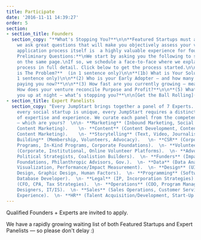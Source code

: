 ```yaml
---
title: Participate
date: '2016-11-11 14:39:27'
order: 5
section:
- section_title: Founders
  section_copy: "**What's Stopping You?**\n\n**Featured Startups must apply: because
    we ask great questions that will make you objectively assess your venture, the
    application process itself is  a highly valuable experience for founders.**\n\n**5
    Preliminary Questions:**\nWe start by asking you the following to see if we''re
    on the same page.\nIf so, we schedule a face-to-face where we explain the complete
    process in full detail. Click below to get the process started.\n\n**(1a) What
    is The Problem?**  (in 1 sentence only)\n\n**(1b) What is Your Solution?**  (in
    1 sentence only)\n\n**(2) Who is your Early Adopter — and how many of them are
    paying you now?**\n\n**(3) How fast are you currently growing — measured how?**\n\n**(4)
    How does your venture reconcile Purpose and Profit?**\n\n**(5) What’s keeping
    you up at night — what’s stopping you?**\n\n[Get the Ball Rolling](mailto:info@socialrocketfactory.com)  \nWe'll be in touch within 24hrs.\n\n"
- section_title: Expert Panelists
  section_copy: "Every JumpStart brings together a panel of 7 Experts.  \nBecause
    every social startup is unique, every JumpStart requires a distinct combination
    of expertise and experience. We curate each panel from the competencies below
    — which are yours?  \n\n- **Marketing** (Inbound Marketing, Social Marketing,
    Content Marketing).    \n- **Content** (Content Development, Content Management,
    Content Marketing).    \n- **Storytelling** (Text, Video, Journalism).   \n- **Community
    Building** (Membership, Volunteers, Advocacy).   \n- **CSR** (Corporate Volunteer
    Programs, In-Kind Programs, Corporate Foundations).  \n- **Volunteer Experience**
    (Corporate, Institutional, Online Volunteer Platforms).  \n- **Advocacy** (Lobbyists,
    Political Strategists, Coalistion Builders).  \n- **Funders** (Impact Investors,
    Foundations, Philanthropic Advisors, Gov.).  \n- **Data** (Data Analytics, Data
    Visualization, Performance/Impact Measurement).  \n- **Design** (UI/UX, Product
    Design, Graphic Design, Human Factors).  \n- **Programming** (Software Developer,
    Database Developer).  \n- **Legal** (IP, Incorporation Strategies).  \n- **Financial**
    (CFO, CPA, Tax Strategies).  \n- **Operations** (COO, Program Managers, Systems
    Designers, IT/IS).  \n- **Sales** (Sales Operations, Customer Service, Customer
    Experience).  \n- **HR** (Talent Acquisition/Development, Start-Up Staff Scaling/Structure).\n\n[Get on a Panel](mailto:info@socialrocketfactory.com)  \nWe'll be in touch within 24hrs.\n\n"
---
```

Qualified Founders + Experts are invited to apply.

We have a rapidly growing waiting list of both Featured Startups and Expert Panelists — so please don't delay :)
